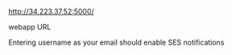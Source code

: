 http://34.223.37.52:5000/

webapp URL

Entering username as your email should enable SES notifications
